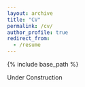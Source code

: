 ```yaml
---
layout: archive
title: "CV"
permalink: /cv/
author_profile: true
redirect_from:
  - /resume
---
```


{% include base_path %}

Under Construction
